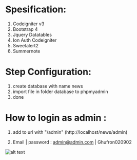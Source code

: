 # **Spesification**:

1. Codeigniter v3
2. Bootstrap 4
3. Jquery Datatables
4. Ion Auth Codeigniter
5. Sweetalert2
6. Summernote

# **Step Configuration**:

1. create database with name news
2. import file in folder database to phpmyadmin
3. done


# **How to login as admin :** 

1. add to url with "/admin" (http://localhost/news/admin)


2. Email | password : admin@admin.com | Ghufron020902


![alt text](https://github.com/tegarpratama/portal-news/blob/master/capture.png?raw=true)
